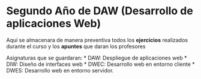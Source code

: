# Segundo Año de DAW (Desarrollo de aplicaciones Web)

Aquí se almacenara de manera preventiva todos los **ejercicios** realizados durante el curso y los **apuntes** que daran los profesores

Asignaturas que se guardaran:
    * DAW: Despliegue de aplicaciones web
    * DIW: Diseño de interfaces web
    * DWEC: Desarrollo web en entorno cliente
    * DWES: Desarrollo web en entorno servidor.